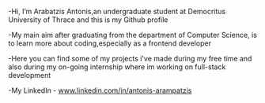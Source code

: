 -Hi, I’m Arabatzis Antonis,an undergraduate student at Democritus University of Thrace and this is my Github profile

-My main aim after graduating from the department of Computer Science, is to learn more about coding,especially as a frontend developer

-Here you can find some of my projects i've made during my free time and also during my on-going internship where im working on full-stack development

-My LinkedIn - www.linkedin.com/in/antonis-arampatzis


<!---
ArabatzisAntonis/ArabatzisAntonis is a ✨ special ✨ repository because its `README.md` (this file) appears on your GitHub profile.
You can click the Preview link to take a look at your changes.
--->
